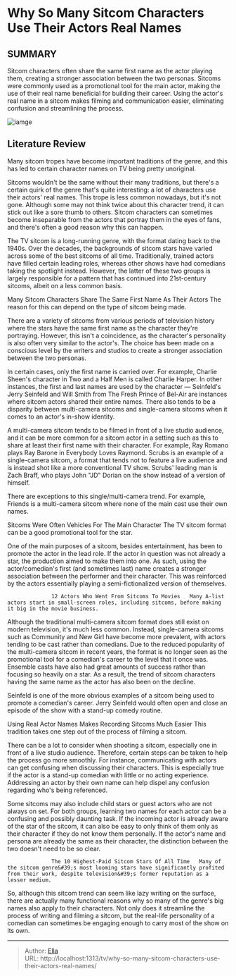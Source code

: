 # Why So Many Sitcom Characters Use Their Actors  Real Names


## SUMMARY 



  Sitcom characters often share the same first name as the actor playing them, creating a stronger association between the two personas.   Sitcoms were commonly used as a promotional tool for the main actor, making the use of their real name beneficial for building their career.   Using the actor&#39;s real name in a sitcom makes filming and communication easier, eliminating confusion and streamlining the process.  

![iamge](https://static1.srcdn.com/wordpress/wp-content/uploads/2024/01/untitled-design-99.jpg)

## Literature Review
Many sitcom tropes have become important traditions of the genre, and this has led to certain character names on TV being pretty unoriginal.




Sitcoms wouldn&#39;t be the same without their many traditions, but there&#39;s a certain quirk of the genre that&#39;s quite interesting: a lot of characters use their actors&#39; real names. This trope is less common nowadays, but it&#39;s not gone. Although some may not think twice about this character trend, it can stick out like a sore thumb to others. Sitcom characters can sometimes become inseparable from the actors that portray them in the eyes of fans, and there&#39;s often a good reason why this can happen.




The TV sitcom is a long-running genre, with the format dating back to the 1940s. Over the decades, the backgrounds of sitcom stars have varied across some of the best sitcoms of all time. Traditionally, trained actors have filled certain leading roles, whereas other shows have had comedians taking the spotlight instead. However, the latter of these two groups is largely responsible for a pattern that has continued into 21st-century sitcoms, albeit on a less common basis.


 Many Sitcom Characters Share The Same First Name As Their Actors 
The reason for this can depend on the type of sitcom being made.
         

There are a variety of sitcoms from various periods of television history where the stars have the same first name as the character they&#39;re portraying. However, this isn&#39;t a coincidence, as the character&#39;s personality is also often very similar to the actor&#39;s. The choice has been made on a conscious level by the writers and studios to create a stronger association between the two personas.




In certain cases, only the first name is carried over. For example, Charlie Sheen&#39;s character in Two and a Half Men is called Charlie Harper. In other instances, the first and last names are used by the character — Seinfeld&#39;s Jerry Seinfeld and Will Smith from The Fresh Prince of Bel-Air are instances where sitcom actors shared their entire names. There also tends to be a disparity between multi-camera sitcoms and single-camera sitcoms when it comes to an actor&#39;s in-show identity.

A multi-camera sitcom tends to be filmed in front of a live studio audience, and it can be more common for a sitcom actor in a setting such as this to share at least their first name with their character. For example, Ray Romano plays Ray Barone in Everybody Loves Raymond. Scrubs is an example of a single-camera sitcom, a format that tends not to feature a live audience and is instead shot like a more conventional TV show. Scrubs&#39; leading man is Zach Braff, who plays John &#34;JD&#34; Dorian on the show instead of a version of himself.






There are exceptions to this single/multi-camera trend. For example, Friends is a multi-camera sitcom where none of the main cast use their own names.






 Sitcoms Were Often Vehicles For The Main Character 
The TV sitcom format can be a good promotional tool for the star.
          

One of the main purposes of a sitcom, besides entertainment, has been to promote the actor in the lead role. If the actor in question was not already a star, the production aimed to make them into one. As such, using the actor/comedian&#39;s first (and sometimes last) name creates a stronger association between the performer and their character. This was reinforced by the actors essentially playing a semi-fictionalized version of themselves.

                  12 Actors Who Went From Sitcoms To Movies   Many A-list actors start in small-screen roles, including sitcoms, before making it big in the movie business.    




Although the traditional multi-camera sitcom format does still exist on modern television, it&#39;s much less common. Instead, single-camera sitcoms such as Community and New Girl have become more prevalent, with actors tending to be cast rather than comedians. Due to the reduced popularity of the multi-camera sitcom in recent years, the format is no longer seen as the promotional tool for a comedian&#39;s career to the level that it once was. Ensemble casts have also had great amounts of success rather than focusing so heavily on a star. As a result, the trend of sitcom characters having the same name as the actor has also been on the decline.



Seinfeld is one of the more obvious examples of a sitcom being used to promote a comedian&#39;s career. Jerry Seinfeld would often open and close an episode of the show with a stand-up comedy routine.






 Using Real Actor Names Makes Recording Sitcoms Much Easier 
This tradition takes one step out of the process of filming a sitcom.
          




There can be a lot to consider when shooting a sitcom, especially one in front of a live studio audience. Therefore, certain steps can be taken to help the process go more smoothly. For instance, communicating with actors can get confusing when discussing their characters. This is especially true if the actor is a stand-up comedian with little or no acting experience. Addressing an actor by their own name can help dispel any confusion regarding who&#39;s being referenced.

Some sitcoms may also include child stars or guest actors who are not always on set. For both groups, learning two names for each actor can be a confusing and possibly daunting task. If the incoming actor is already aware of the star of the sitcom, it can also be easy to only think of them only as their character if they do not know them personally. If the actor&#39;s name and persona are already the same as their character, the distinction between the two doesn&#39;t need to be so clear.

                  The 10 Highest-Paid Sitcom Stars Of All Time   Many of the sitcom genre&#39;s most looming stars have significantly profited from their work, despite television&#39;s former reputation as a lesser medium.    




So, although this sitcom trend can seem like lazy writing on the surface, there are actually many functional reasons why so many of the genre&#39;s big names also apply to their characters. Not only does it streamline the process of writing and filming a sitcom, but the real-life personality of a comedian can sometimes be engaging enough to carry most of the show on its own.



---

> Author: [Ella](https://instagram.hk.cn/)  
> URL: http://localhost:1313/tv/why-so-many-sitcom-characters-use-their-actors-real-names/  

